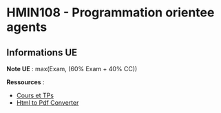 # HMIN108 - Programmation orientee agents

## Informations UE

**Note UE** : max(Exam, (60% Exam + 40% CC))

**Ressources** : 

- [Cours et TPs](http://www.lirmm.fr/~ferber/ProgAgent/index.html)
- [Html to Pdf Converter](https://www.sejda.com/fr/html-to-pdf)
